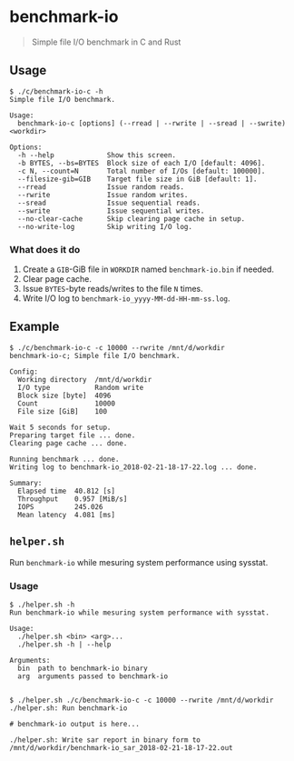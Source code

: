 # benchmark-io

> Simple file I/O benchmark in C and Rust

## Usage

```
$ ./c/benchmark-io-c -h
Simple file I/O benchmark.

Usage:
  benchmark-io-c [options] (--rread | --rwrite | --sread | --swrite) <workdir>

Options:
  -h --help             Show this screen.
  -b BYTES, --bs=BYTES  Block size of each I/O [default: 4096].
  -c N, --count=N       Total number of I/Os [default: 100000].
  --filesize-gib=GIB    Target file size in GiB [default: 1].
  --rread               Issue random reads.
  --rwrite              Issue random writes.
  --sread               Issue sequential reads.
  --swrite              Issue sequential writes.
  --no-clear-cache      Skip clearing page cache in setup.
  --no-write-log        Skip writing I/O log.
```

### What does it do

1. Create a `GIB`-GiB file in `WORKDIR` named `benchmark-io.bin` if needed.
2. Clear page cache.
3. Issue `BYTES`-byte reads/writes to the file `N` times.
4. Write I/O log to `benchmark-io_yyyy-MM-dd-HH-mm-ss.log`.

## Example

```
$ ./c/benchmark-io-c -c 10000 --rwrite /mnt/d/workdir
benchmark-io-c; Simple file I/O benchmark.

Config:
  Working directory  /mnt/d/workdir
  I/O type           Random write
  Block size [byte]  4096
  Count              10000
  File size [GiB]    100

Wait 5 seconds for setup.
Preparing target file ... done.
Clearing page cache ... done.

Running benchmark ... done.
Writing log to benchmark-io_2018-02-21-18-17-22.log ... done.

Summary:
  Elapsed time  40.812 [s]
  Throughput    0.957 [MiB/s]
  IOPS          245.026
  Mean latency  4.081 [ms]
```

## `helper.sh`

Run `benchmark-io` while mesuring system performance using sysstat.

### Usage

```
$ ./helper.sh -h
Run benchmark-io while mesuring system performance with sysstat.

Usage:
  ./helper.sh <bin> <arg>...
  ./helper.sh -h | --help

Arguments:
  bin  path to benchmark-io binary
  arg  arguments passed to benchmark-io
  

$ ./helper.sh ./c/benchmark-io-c -c 10000 --rwrite /mnt/d/workdir
./helper.sh: Run benchmark-io

# benchmark-io output is here...

./helper.sh: Write sar report in binary form to /mnt/d/workdir/benchmark-io_sar_2018-02-21-18-17-22.out
```
